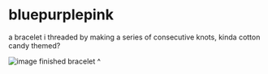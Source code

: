 # bluepurplepink

a bracelet i threaded by making a series of consecutive knots, kinda cotton candy themed?

![image](https://github.com/user-attachments/assets/6e581f34-94fc-405f-9d89-935b12113b89)
finished bracelet ^
